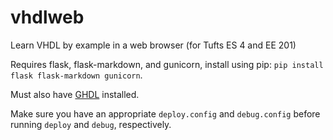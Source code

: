 # vhdlweb
Learn VHDL by example in a web browser (for Tufts ES 4 and EE 201)

Requires flask, flask-markdown, and gunicorn, install using pip:
`pip install flask flask-markdown gunicorn`.

Must also have [GHDL](https://github.com/ghdl/ghdl) installed.

Make sure you have an appropriate `deploy.config` and `debug.config` before running `deploy` and `debug`, respectively.
